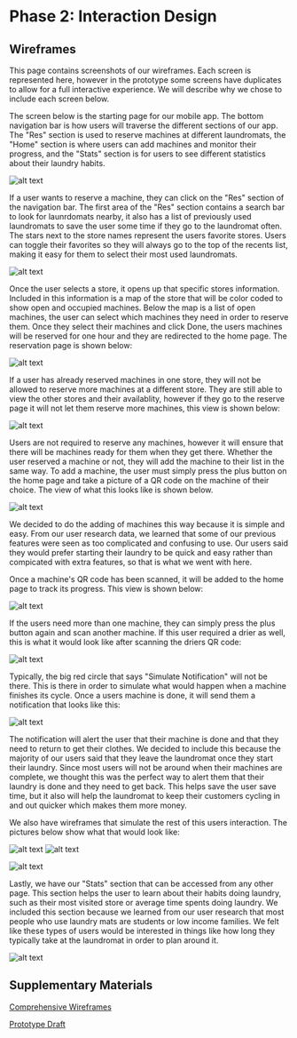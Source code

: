 # Phase 2: Interaction Design

## Wireframes

This page contains screenshots of our wireframes. Each screen is represented here, however in the prototype some screens have duplicates to allow for a full interactive experience. We will describe why we chose to include each screen below.


The screen below is the starting page for our mobile app. The bottom navigation bar is how users will traverse the different sections of our app. The "Res" section is used to reserve machines at different laundromats, the "Home" section is where users can add machines and monitor their progress, and the "Stats" section is for users to see different statistics about their laundry habits.

![alt text](https://github.com/UsabilityEngineering/Whirlpool/blob/master/phase2/Pictures/home.png?raw=true)

If a user wants to reserve a machine, they can click on the "Res" section of the navigation bar. The first area of the "Res" section contains a search bar to look for launrdomats nearby, it also has a list of previously used laundromats to save the user some time if they go to the laundromat often. The stars next to the store names represent the users favorite stores. Users can toggle their favorites so they will always go to the top of the recents list, making it easy for them to select their most used laundromats.

![alt text](https://github.com/UsabilityEngineering/Whirlpool/blob/master/phase2/Pictures/stores.png?raw=true)

Once the user selects a store, it opens up that specific stores information. Included in this information is a map of the store that will be color coded to show open and occupied machines. Below the map is a list of open machines, the user can select which machines they need in order to reserve them. Once they select their machines and click Done, the users machines will be reserved for one hour and they are redirected to the home page. The reservation page is shown below:

![alt text](https://github.com/UsabilityEngineering/Whirlpool/blob/master/phase2/Pictures/reserve.png?raw=true)

If a user has already reserved machines in one store, they will not be allowed to reserve more machines at a different store. They are still able to view the other stores and their availablity, however if they go to the reserve page it will not let them reserve more machines, this view is shown below:

![alt text](https://github.com/UsabilityEngineering/Whirlpool/blob/master/phase2/Pictures/no_reserve.png?raw=true)


Users are not required to reserve any machines, however it will ensure that there will be machines ready for them when they get there. Whether the user reserved a machine or not, they will add the machine to their list in the same way. To add a machine, the user must simply press the plus button on the home page and take a picture of a QR code on the machine of their choice. The view of what this looks like is shown below.

![alt text](https://github.com/UsabilityEngineering/Whirlpool/blob/master/phase2/Pictures/pic_screen.png?raw=true)

We decided to do the adding of machines this way because it is simple and easy. From our user research data, we learned that some of our previous features were seen as too complicated and confusing to use. Our users said they would prefer starting their laundry to be quick and easy rather than compicated with extra features, so that is what we went with here. 

Once a machine's QR code has been scanned, it will be added to the home page to track its progress. This view is shown below:

![alt text](https://github.com/UsabilityEngineering/Whirlpool/blob/master/phase2/Pictures/washer_home.png?raw=true)

If the users need more than one machine, they can simply press the plus button again and scan another machine. If this user required a drier as well, this is what it would look like after scanning the driers QR code:

![alt text](https://github.com/UsabilityEngineering/Whirlpool/blob/master/phase2/Pictures/washer_prenotif.png?raw=true)

Typically, the big red circle that says "Simulate Notification" will not be there. This is there in order to simulate what would happen when a machine finishes its cycle. Once a users machine is done, it will send them a notification that looks like this:

![alt text](https://github.com/UsabilityEngineering/Whirlpool/blob/master/phase2/Pictures/washer_notif.png?raw=true)

The notification will alert the user that their machine is done and that they need to return to get their clothes. We decided to include this because the majority of our users said that they leave the laundromat once they start their laundry. Since most users will not be around when their machines are complete, we thought this was the perfect way to alert them that their laundry is done and they need to get back. This helps save the user save time, but it also will help the laundromat to keep their customers cycling in and out quicker which makes them more money. 

We also have wireframes that simulate the rest of this users interaction. The pictures below show what that would look like:

![alt text](https://github.com/UsabilityEngineering/Whirlpool/blob/master/phase2/Pictures/dryer_prenotif.png?raw=true) ![alt text](https://github.com/UsabilityEngineering/Whirlpool/blob/master/phase2/Pictures/dryer_notif.png?raw=true)

![alt text](https://github.com/UsabilityEngineering/Whirlpool/blob/master/phase2/Pictures/home.png?raw=true)


Lastly, we have our "Stats" section that can be accessed from any other page. This section helps the user to learn about their habits doing laundry, such as their most visited store or average time spents doing laundry. We included this section because we learned from our user research that most people who use laundry mats are students or low income families. We felt like these types of users would be interested in things like how long they typically take at the laundromat in order to plan around it. 

![alt text](https://github.com/UsabilityEngineering/Whirlpool/blob/master/phase2/Pictures/stats.png?raw=true)


## Supplementary Materials

[Comprehensive Wireframes](https://github.com/UsabilityEngineering/Whirlpool/blob/master/wireframes.md)

[Prototype Draft](https://xd.adobe.com/view/72935f84-d459-4b12-a4e3-f2c125af0e65-27c0/)


